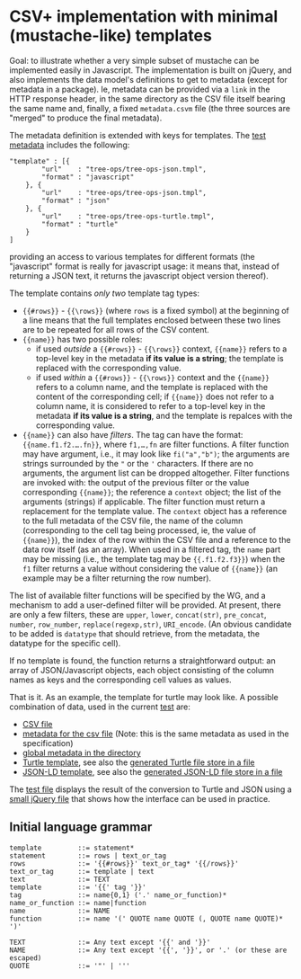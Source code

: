 # CSV+ implementation with minimal (mustache-like) templates #

Goal: to illustrate whether a very simple subset of mustache can be implemented easily in Javascript. The implementation is built on jQuery, and also implements the data model's definitions to get to metadata (except for metadata in a package). Ie, metadata can be provided via a ``link`` in the HTTP response header, in the same directory as the CSV file itself bearing the same name and, finally, a fixed ``metadata.csvm`` file (the three sources are "merged" to produce the final metadata).

The metadata definition is extended with keys for templates. The [test metadata](tree-ops/tree-ops.csvm) includes the following:

	"template" : [{
			"url"    : "tree-ops/tree-ops-json.tmpl",
			"format" : "javascript"
		}, {
			"url"    : "tree-ops/tree-ops-json.tmpl",
			"format" : "json"
		}, {
			"url"    : "tree-ops/tree-ops-turtle.tmpl",
			"format" : "turtle"			
		}
	]

providing an access to various templates for different formats (the "javascript" format is really for javascript usage: it means that, instead of returning a JSON text, it returns the javascript object version thereof).

The template contains *only two* template tag types:

- `{{#rows}}` - `{{\rows}}` (where `rows` is a fixed symbol) at the beginning of a line means that the full templates enclosed between these two lines are to be repeated for all rows of the CSV content.
- `{{name}}` has two possible roles:
    - if used *outside* a `{{#rows}}` - `{{\rows}}` context, `{{name}}` refers to a top-level key in the metadata **if its value is a string**; the template is replaced with the corresponding value.
	- if used *within* a `{{#rows}}` - `{{\rows}}` context and the `{{name}}` refers to a column name, and the template is replaced with the content of the corresponding cell; if `{{name}}` does not refer to a column name, it is considered to refer to a top-level key in the metadata **if its value is a string**, and the template is repalces with the corresponding value. 
- `{{name}}` can also have *filters*. The tag can have the format: `{{name.f1.f2.….fn}}`, where `f1,…,fn` are filter functions. A filter function may have argument, i.e., it may look like `fi("a","b")`; the arguments are strings surrounded by the `"` or the `'` characters. If there are no arguments, the argument list can be dropped altogether. Filter functions are invoked with: the output of the previous filter or the value corresponding `{{name}}`; the reference a `context` object; the list of the arguments (strings) if applicable. The filter function must return a replacement for the template value. The `context` object has a reference to the full metadata of the CSV file, the name of the column (corresponding to the cell tag being processed, ie, the value of `{{name}}`), the index of the row within the CSV file and a reference to the data row itself (as an array). When used in a filtered tag, the `name` part may be missing (i.e., the template tag may be `{{.f1.f2.f3}}`) when the `f1` filter returns a value without considering the value of `{{name}}` (an example may be a filter returning the row number).

The list of available filter functions will be specified by the WG, and a mechanism to add a user-defined filter will be provided. At present, there are only a few filters, these are ``upper``, ``lower``, ``concat(str)``, ``pre_concat``, ``number``, ``row_number``, ``replace(regexp,str)``, ``URI_encode``. (An obvious candidate to be added is ``datatype`` that should retrieve, from the metadata, the datatype for the specific cell).

If no template is found, the function returns a straightforward output: an array of JSON/Javascript objects, each object consisting of the column names as keys and the corresponding cell values as values.

That is it. As an example, the template for turtle may look like. A possible combination of data, used in the current [test](http://w3c.github.io/csvw/experiments/simple-templates-jquery/test.html) are:

- [CSV file](tree-ops/tree-ops.csv)
- [metadata for the csv file](tree-ops/tree-ops.csvm) (Note: this is the same metadata as used in the specification)
- [global metadata in the directory](tree-ops/metadata.csvm)
- [Turtle template](tree-ops/tree-ops-turtle.tmpl), see also the [generated Turtle file store in a file](tree-ops/tree-ops.ttl)
- [JSON-LD template](tree-ops/tree-ops-json.tmpl), see also the [generated JSON-LD file store in a file](tree-ops/tree-ops.jsonld)


The [test file](http://w3c.github.io/csvw/experiments/simple-templates-jquery/test.html) displays the result of the conversion to Turtle and JSON using a [small jQuery file](display.js) that shows how the interface can be used in practice. 


## Initial language grammar ##

    template         ::= statement*
    statement        ::= rows | text_or_tag
    rows             ::= '{{#rows}}' text_or_tag* '{{/rows}}'
    text_or_tag      ::= template | text
    text             ::= TEXT
    template         ::= '{{' tag '}}'
    tag              ::= name{0,1} ('.' name_or_function)*
    name_or_function ::= name|function
    name             ::= NAME
    function         ::= name '(' QUOTE name QUOTE (, QUOTE name QUOTE)* ')'

    TEXT             ::= Any text except '{{' and '}}' 
    NAME             ::= Any text except '{{', '}}', or '.' (or these are escaped)
    QUOTE            ::= '"' | '''

